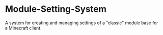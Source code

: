 # Module-Setting-System
A system for creating and managing settings of a "classic" module base for a Minecraft client.
